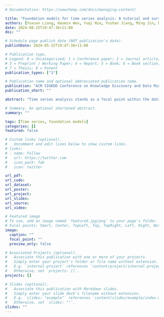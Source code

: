 ```yaml
---
# Documentation: https://wowchemy.com/docs/managing-content/

title: "Foundation models for time series analysis: A tutorial and survey"
authors: [Yuxuan Liang, Haomin Wen, Yuqi Nie, Yushan Jiang, Ming Jin, Dongjin Song, Shirui Pan, Qingsong Wen]
date: 2024-08-25T19:47:36+11:00
doi: ""

# Schedule page publish date (NOT publication's date).
publishDate: 2024-05-15T19:47:36+11:00

# Publication type.
# Legend: 0 = Uncategorized; 1 = Conference paper; 2 = Journal article;
# 3 = Preprint / Working Paper; 4 = Report; 5 = Book; 6 = Book section;
# 7 = Thesis; 8 = Patent
publication_types: ["1"]

# Publication name and optional abbreviated publication name.
publication: "ACM SIGKDD Conference on Knowledge Discovery and Data Mining (KDD), Aug 25, 2024 - Aug 29, 2024, Barcelona, Spain (CORE A*)"
publication_short: ""

abstract: "Time series analysis stands as a focal point within the data mining community, serving as a cornerstone for extracting valuable insights crucial to a myriad of real-world applications. Recent advancements in Foundation Models (FMs) have fundamentally reshaped the paradigm of model design for time series analysis, boosting various downstream tasks in practice. These innovative approaches often leverage pre-trained or fine-tuned FMs to harness generalized knowledge tailored specifically for time series analysis. In this survey, we aim to furnish a comprehensive and up-to-date overview of FMs for time series analysis. While prior surveys have predominantly focused on either the application or the pipeline aspects of FMs in time series analysis, they have often lacked an in-depth understanding of the underlying mechanisms that elucidate why and how FMs benefit time series analysis. To address this gap, our survey adopts a model-centric classification, delineating various pivotal elements of time-series FMs, including model architectures, pre-training techniques, adaptation methods, and data modalities. Overall, this survey serves to consolidate the latest advancements in FMs pertinent to time series analysis, accentuating their theoretical underpinnings, recent strides in development, and avenues for future research exploration."

# Summary. An optional shortened abstract.
summary: ""

tags: [Time series, foundation models]
categories: []
featured: false

# Custom links (optional).
#   Uncomment and edit lines below to show custom links.
# links:
# - name: Follow
#   url: https://twitter.com
#   icon_pack: fab
#   icon: twitter

url_pdf: 
url_code: 
url_dataset:
url_poster:
url_project:
url_slides:
url_source:
url_video:

# Featured image
# To use, add an image named `featured.jpg/png` to your page's folder. 
# Focal points: Smart, Center, TopLeft, Top, TopRight, Left, Right, BottomLeft, Bottom, BottomRight.
image:
  caption: ""
  focal_point: ""
  preview_only: false

# Associated Projects (optional).
#   Associate this publication with one or more of your projects.
#   Simply enter your project's folder or file name without extension.
#   E.g. `internal-project` references `content/project/internal-project/index.md`.
#   Otherwise, set `projects: []`.
projects: []

# Slides (optional).
#   Associate this publication with Markdown slides.
#   Simply enter your slide deck's filename without extension.
#   E.g. `slides: "example"` references `content/slides/example/index.md`.
#   Otherwise, set `slides: ""`.
slides: ""
---
```

